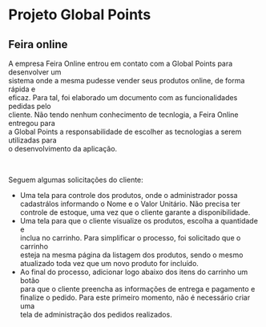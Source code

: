 ﻿# Projeto Global Points

## Feira online

A	empresa	Feira	Online entrou	em	contato	com	a	Global	Points	para	desenvolver	um	
sistema	 onde	 a	 mesma	 pudesse	 vender	 seus	 produtos	 online,	 de	 forma	 rápida	 e	
eficaz.	 Para	 tal,	 foi	elaborado	 um	 documento	 com	as	 funcionalidades	 pedidas	 pelo	
cliente.	Não	tendo	nenhum	conhecimento	de	tecnlogia,	a	Feira	Online	entregou	para	
a	Global	Points	a	responsabilidade	de	escolher	as	tecnologias	a	serem	utilizadas	para	
o	desenvolvimento	da	aplicação.

</br>	

Seguem	algumas	solicitações	do	cliente:
* Uma	tela	para	controle	dos	produtos,	onde	o	administrador	possa	cadastrálos	 informando	 o	 Nome	 e	 o	 Valor	 Unitário.	 Não	 precisa	 ter	 controle	 de	
estoque,	uma	vez	que	o	cliente	garante	a	disponibilidade.
* Uma	 tela	 para	 que	 o	 cliente	 visualize	 os	 produtos,	 escolha	 a	 quantidade	 e	
inclua	no	carrinho.	Para	 simplificar	o	processo,	 foi	 solicitado	que	o	carrinho	
esteja	 na	 mesma	 página	 da	 listagem	 dos	 produtos,	 sendo	 o	 mesmo	
atualizado	toda	vez	que	um	novo	produto	for	incluído.	
* Ao	 final	 do	 processo,	adicionar	logo	abaixo	 dos	itens	 do	carrinho	 um	 botão	
para	 que	 o	 cliente	 preencha	 as	 informações	 de	 entrega	 e	 pagamento	 e	
finalize	 o	 pedido.	 Para	este	 primeiro	momento,	 não	é	 necessário	 criar	 uma	
tela	de administração	dos	pedidos	realizados.

